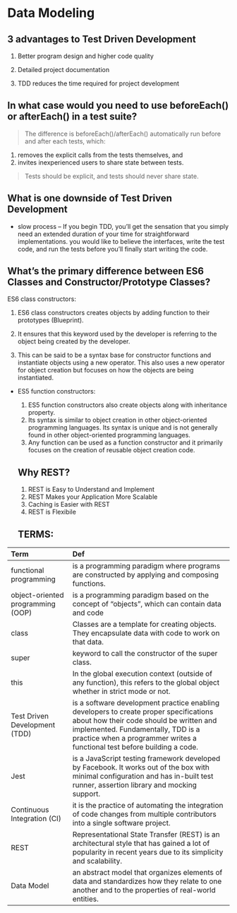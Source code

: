 # Data Modeling 

## 3 advantages to Test Driven Development
1. Better program design and higher code quality

2. Detailed project documentation

3. TDD reduces the time required for project development

## In what case would you need to use beforeEach() or afterEach() in a test suite?
> The difference is beforeEach()/afterEach() automatically run before and after each tests, which:
 1. removes the explicit calls from the tests themselves, and 
 2. invites inexperienced users to share state between tests.
> Tests should be explicit, and tests should never share state. 


## What is one downside of Test Driven Development
- slow process –
If you begin TDD, you’ll get the sensation that you simply need an extended duration of your time for straightforward implementations. you would like to believe the interfaces, write the test code, and run the tests before you’ll finally start writing the code.



## What’s the primary difference between ES6 Classes and Constructor/Prototype Classes?

ES6 class constructors:	                         
1. ES6 class constructors creates objects by adding function to their prototypes (Blueprint).


2. It ensures that this keyword used by the developer is referring to the object being created by the developer. 
3. This can be said to be a syntax base for constructor functions and instantiate objects using a new operator.	This also uses a new operator for object creation but focuses on how the objects are being instantiated.


- ES5 function constructors:
   1. ES5 function constructors also create objects along with inheritance property. 
   2. Its syntax is similar to object creation in other object-oriented programming languages.	Its syntax is unique and is not generally found in other object-oriented programming languages.
   3. Any function can be used as a function constructor and it primarily focuses on the creation of reusable object creation code.


   ## Why REST?
   1. REST is Easy to Understand and Implement
   2. REST Makes your Application More Scalable
   3. Caching is Easier with REST
   4. REST is Flexibile


   ## TERMS:


| Term           | Def         |
| :------------- | :---------- |
| functional programming     | is a programming paradigm where programs are constructed by applying and composing functions.|
| object-oriented programming (OOP) | is a programming paradigm based on the concept of “objects”, which can contain data and code|
| class      | Classes are a template for creating objects. They encapsulate data with code to work on that data. |
| super       |keyword to call the constructor of the super class.|
| this        |In the global execution context (outside of any function), this refers to the global object whether in strict mode or not.|
| Test Driven Development (TDD)       |is a software development practice enabling developers to create proper specifications about how their code should be written and implemented. Fundamentally, TDD is a practice when a programmer writes a functional test before building a code.|
| Jest       |is a JavaScript testing framework developed by Facebook. It works out of the box with minimal configuration and has in-built test runner, assertion library and mocking support.|
| Continuous Integration (CI)       |it is the practice of automating the integration of code changes from multiple contributors into a single software project.|
| REST       |Representational State Transfer (REST) is an architectural style that has gained a lot of popularity in recent years due to its simplicity and scalability.|
| Data Model |an abstract model that organizes elements of data and standardizes how they relate to one another and to the properties of real-world entities.|







